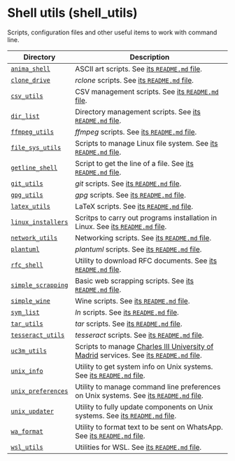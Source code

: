 Shell utils (shell_utils)
===

Scripts, configuration files and other useful items to work with command line.

| Directory | Description |
|---|---|
| [`anima_shell`](anima_shell) | ASCII art scripts. See [its `README.md` file](anima_shell/README.md). |
| [`clone_drive`](clone_drive) | *rclone* scripts. See [its `README.md` file](clone_drive/README.md). |
| [`csv_utils`](csv_utils) | CSV management scripts. See [its `README.md` file](csv_utils/README.md). |
| [`dir_list`](dir_list) | Directory management scripts. See [its `README.md` file](dir_list/README.md). |
| [`ffmpeg_utils`](ffmpeg_utils) | *ffmpeg* scripts. See [its `README.md` file](ffmpeg_utils/README.md). |
| [`file_sys_utils`](file_sys_utils) | Scripts to manage Linux file system. See [its `README.md` file](file_sys_utils/README.md). |
| [`getline_shell`](getline_shell) | Script to get the line of a file. See [its `README.md` file](getline_shell/README.md). |
| [`git_utils`](git_utils) | *git* scripts. See [its `README.md` file](git_utils/README.md). |
| [`gpg_utils`](gpg_utils) | *gpg* scripts. See [its `README.md` file](gpg_utils/README.md). |
| [`latex_utils`](latex_utils) | LaTeX scripts. See [its `README.md` file](latex_utils/README.md). |
| [`linux_installers`](linux_installers) | Scritps to carry out programs installation in Linux. See [its `README.md` file](linux_installers/README.md). |
| [`network_utils`](network_utils) | Networking scripts. See [its `README.md` file](network_utils/README.md). |
| [`plantuml`](plantuml) | *plantuml* scripts. See [its `README.md` file](plantuml/README.md). |
| [`rfc_shell`](rfc_shell) | Utility to download RFC documents. See [its `README.md` file](rfc_shell/README.md). |
| [`simple_scrapping`](simple_scrapping) | Basic web scrapping scripts. See [its `README.md` file](simple_scrapping/README.md). |
| [`simple_wine`](simple_wine) | Wine scripts. See [its `README.md` file](simple_wine/README.md). |
| [`sym_list`](sym_list) | *ln* scripts. See [its `README.md` file](sym_list/README.md). |
| [`tar_utils`](tar_utils) | *tar* scripts. See [its `README.md` file](tar_utils/README.md). |
| [`tesseract_utils`](tesseract_utils) | *tesseract* scripts. See [its `README.md` file](tesseract_utils/README.md). |
| [`uc3m_utils`](uc3m_utils) | Scripts to manage [Charles III University of Madrid](www.uc3m.es) services. See [its `README.md` file](uc3m_utils/README.md). |
| [`unix_info`](unix_info) | Utility to get system info on Unix systems. See [its `README.md` file](unix_info/README.md). |
| [`unix_preferences`](unix_preferences) | Utility to manage command line preferences on Unix systems. See [its `README.md` file](unix_preferences/README.md). |
| [`unix_updater`](unix_updater) | Utility to fully update components on Unix systems. See [its `README.md` file](unix_updater/README.md). |
| [`wa_format`](wa_format) | Utility to format text to be sent on WhatsApp. See [its `README.md` file](wa_format/README.md). |
| [`wsl_utils`](wsl_utils) | Utilities for WSL. See [its `README.md` file](wsl_utils/README.md). |
